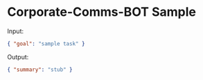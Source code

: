 # Corporate-Comms-BOT Sample

Input:

```json
{ "goal": "sample task" }
```

Output:

```json
{ "summary": "stub" }
```
